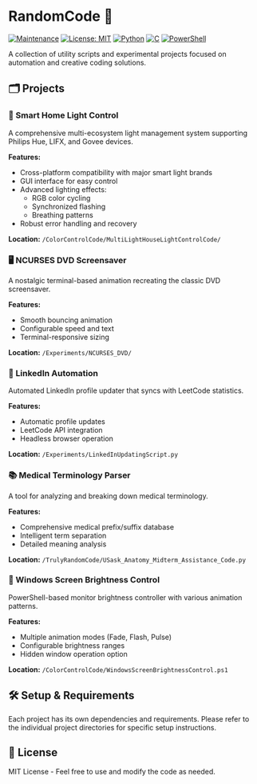 # RandomCode 🚀

[![Maintenance](https://img.shields.io/badge/Maintained%3F-yes-green.svg)](https://github.com/pauljones0/RandomCode/graphs/commit-activity)
[![License: MIT](https://img.shields.io/badge/License-MIT-yellow.svg)](https://opensource.org/licenses/MIT)
[![Python](https://img.shields.io/badge/Python-3.6+-blue.svg)](https://www.python.org/downloads/)
[![C](https://img.shields.io/badge/C-GNU-00599C.svg)](https://gcc.gnu.org/)
[![PowerShell](https://img.shields.io/badge/PowerShell-5.1+-5391FE.svg)](https://github.com/PowerShell/PowerShell)

A collection of utility scripts and experimental projects focused on automation and creative coding solutions.

## 🗂️ Projects

### 🔆 Smart Home Light Control
A comprehensive multi-ecosystem light management system supporting Philips Hue, LIFX, and Govee devices.

**Features:**
- Cross-platform compatibility with major smart light brands
- GUI interface for easy control
- Advanced lighting effects:
  - RGB color cycling
  - Synchronized flashing
  - Breathing patterns
- Robust error handling and recovery

**Location:** `/ColorControlCode/MultiLightHouseLightControlCode/`

### 🖥️ NCURSES DVD Screensaver
A nostalgic terminal-based animation recreating the classic DVD screensaver.

**Features:**
- Smooth bouncing animation
- Configurable speed and text
- Terminal-responsive sizing

**Location:** `/Experiments/NCURSES_DVD/`

### 🤖 LinkedIn Automation
Automated LinkedIn profile updater that syncs with LeetCode statistics.

**Features:**
- Automatic profile updates
- LeetCode API integration
- Headless browser operation

**Location:** `/Experiments/LinkedInUpdatingScript.py`

### 📚 Medical Terminology Parser
A tool for analyzing and breaking down medical terminology.

**Features:**
- Comprehensive medical prefix/suffix database
- Intelligent term separation
- Detailed meaning analysis

**Location:** `/TrulyRandomCode/USask_Anatomy_Midterm_Assistance_Code.py`

### 🔆 Windows Screen Brightness Control
PowerShell-based monitor brightness controller with various animation patterns.

**Features:**
- Multiple animation modes (Fade, Flash, Pulse)
- Configurable brightness ranges
- Hidden window operation option

**Location:** `/ColorControlCode/WindowsScreenBrightnessControl.ps1`

## 🛠️ Setup & Requirements

Each project has its own dependencies and requirements. Please refer to the individual project directories for specific setup instructions.

## 📝 License
MIT License - Feel free to use and modify the code as needed.

